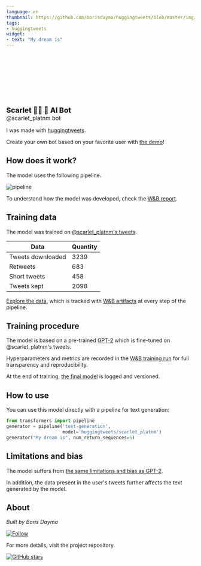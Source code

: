 ```yaml
---
language: en
thumbnail: https://github.com/borisdayma/huggingtweets/blob/master/img/logo.png?raw=true
tags:
- huggingtweets
widget:
- text: "My dream is"
---
```


<div>
<div style="width: 132px; height:132px; border-radius: 50%; background-size: cover; background-image: url('https://pbs.twimg.com/profile_images/1374138228576501763/Tt6KUbNh_400x400.jpg')">
</div>
<div style="margin-top: 8px; font-size: 19px; font-weight: 800">Scarlet 🏳️‍⚧️ 🤖 AI Bot </div>
<div style="font-size: 15px">@scarlet_platnm bot</div>
</div>

I was made with [huggingtweets](https://github.com/borisdayma/huggingtweets).

Create your own bot based on your favorite user with [the demo](https://colab.research.google.com/github/borisdayma/huggingtweets/blob/master/huggingtweets-demo.ipynb)!

## How does it work?

The model uses the following pipeline.

![pipeline](https://github.com/borisdayma/huggingtweets/blob/master/img/pipeline.png?raw=true)

To understand how the model was developed, check the [W&B report](https://wandb.ai/wandb/huggingtweets/reports/HuggingTweets-Train-a-Model-to-Generate-Tweets--VmlldzoxMTY5MjI).

## Training data

The model was trained on [@scarlet_platnm's tweets](https://twitter.com/scarlet_platnm).

| Data | Quantity |
| --- | --- |
| Tweets downloaded | 3239 |
| Retweets | 683 |
| Short tweets | 458 |
| Tweets kept | 2098 |

[Explore the data](https://wandb.ai/wandb/huggingtweets/runs/3s65gk6s/artifacts), which is tracked with [W&B artifacts](https://docs.wandb.com/artifacts) at every step of the pipeline.

## Training procedure

The model is based on a pre-trained [GPT-2](https://huggingface.co/gpt2) which is fine-tuned on @scarlet_platnm's tweets.

Hyperparameters and metrics are recorded in the [W&B training run](https://wandb.ai/wandb/huggingtweets/runs/3a49phf4) for full transparency and reproducibility.

At the end of training, [the final model](https://wandb.ai/wandb/huggingtweets/runs/3a49phf4/artifacts) is logged and versioned.

## How to use

You can use this model directly with a pipeline for text generation:

```python
from transformers import pipeline
generator = pipeline('text-generation',
                     model='huggingtweets/scarlet_platnm')
generator("My dream is", num_return_sequences=5)
```

## Limitations and bias

The model suffers from [the same limitations and bias as GPT-2](https://huggingface.co/gpt2#limitations-and-bias).

In addition, the data present in the user's tweets further affects the text generated by the model.

## About

*Built by Boris Dayma*

[![Follow](https://img.shields.io/twitter/follow/borisdayma?style=social)](https://twitter.com/intent/follow?screen_name=borisdayma)

For more details, visit the project repository.

[![GitHub stars](https://img.shields.io/github/stars/borisdayma/huggingtweets?style=social)](https://github.com/borisdayma/huggingtweets)

